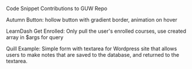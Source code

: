Code Snippet Contributions to GUW Repo

Autumn Button: hollow button with gradient border, animation on hover

LearnDash Get Enrolled: Only pull the user's enrolled courses, use created array in $args for query

Quill Example: Simple form with textarea for Wordpress site that allows users to make notes that are saved to the database, and returned to the textarea.

